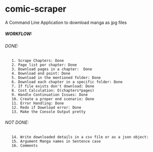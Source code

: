 # comic-scraper
A Command Line Application to download manga as jpg files

##### WORKFLOW:

   ###### DONE:
       1. Scrape Chapters: Done
       2. Page list per chapter: Done
       3. Download pages in a chapter:  Done
       4. Download end point: Done
       5. Download in the mentioned folder: Done
       6. Download each chapter in a specific folder: Done
       7. If file exists don't download: Done
       8. Cost Calculation: O(chapters*pages)
       9. Handle Continuation Issues: Done
       10. Create a proper end scenario: Done
       11. Error Handling: Done
       12. Redo if Download error: Done
       13. Make the Console Output pretty
   ###### NOT DONE:
       14. Write downloaded details in a csv file or as a json object: 
       15. Argument Manga names in Sentence case 
       16. Comments
